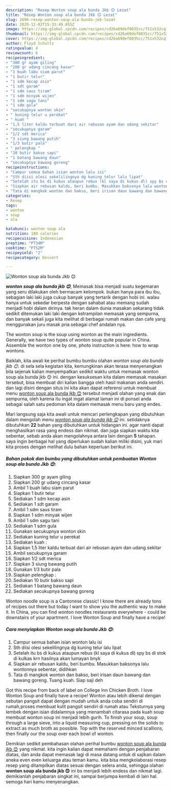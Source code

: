 ```yaml
---
description: "Resep Wonton soup ala bunda Jkb 😊 Lezat"
title: "Resep Wonton soup ala bunda Jkb 😊 Lezat"
slug: 2696-resep-wonton-soup-ala-bunda-jkb-lezat
date: 2020-12-02T15:33:49.655Z
image: https://img-global.cpcdn.com/recipes/cd26a69def8035cc/751x532cq70/wonton-soup-ala-bunda-jkb-😊-foto-resep-utama.jpg
thumbnail: https://img-global.cpcdn.com/recipes/cd26a69def8035cc/751x532cq70/wonton-soup-ala-bunda-jkb-😊-foto-resep-utama.jpg
cover: https://img-global.cpcdn.com/recipes/cd26a69def8035cc/751x532cq70/wonton-soup-ala-bunda-jkb-😊-foto-resep-utama.jpg
author: Floyd Schultz
ratingvalue: 4
reviewcount: 6
recipeingredient:
- "300 gr ayam giling"
- "200 gr udang cincang kasar"
- "1 buah labu siam parut"
- "1 butir telur"
- "1 sdm kecap asin"
- "1 sdt garam"
- "1 sdm saus tiram"
- "1 sdm minyak wijen"
- "1 sdm sagu tani"
- "1 sdm gula"
- "secukupnya wonton skin"
- " kuning telur u perekat"
- " kuah "
- "1,5 liter kaldu terbuat dari air rebusan ayam dan udang sekitar"
- "secukupnya garam"
- "1/2 sdt merica"
- "3 siung bawang putih"
- "1/3 butir pala"
- " pelengkap "
- "10 butir bakso sapi"
- "1 batang bawang daun"
- "secukupnya bawang goreng"
recipeinstructions:
- "Campur semua bahan isian wonton lalu isi"
- "Sth diisi olesi sekelilingnya dg kuning telur lalu lipat"
- "Setelah itu bs di kukus ataupun rebus (kl saya di kukus dl) spy bs di stok di kulkas krn hasilnya akan lumayan bnyk"
- "Siapkan air rebusan kaldu, beri bumbu. Masukkan baksonya lalu wontonnya sebentar, didihkan"
- "Tata di mangkok wonton dan bakso, beri irisan daun bawang dan bawang goreng. Tuang kuah. Siap saji deh"
categories:
- Resep
tags:
- wonton
- soup
- ala

katakunci: wonton soup ala 
nutrition: 180 calories
recipecuisine: Indonesian
preptime: "PT34M"
cooktime: "PT52M"
recipeyield: "2"
recipecategory: Dessert

---
```



![Wonton soup ala bunda Jkb 😊](https://img-global.cpcdn.com/recipes/cd26a69def8035cc/751x532cq70/wonton-soup-ala-bunda-jkb-😊-foto-resep-utama.jpg)

<b><i>wonton soup ala bunda jkb 😊</i></b>, Memasak bisa menjadi suatu kegemaran yang seru dilakukan oleh bermacam kelompok. bukan hanya para ibu ibu, sebagian laki laki juga cukup banyak yang tertarik dengan hobi ini. walau hanya untuk sekedar berpesta dengan sahabat atau memang sudah menjadi hobi dalam dirinya. tak heran dalam dunia masakan sekarang tidak sedikit ditemukan laki laki dengan ketrampilan memasak yang sempurna, dan banyak sekali juga kita melihat di berbagai rumah makan dan cafe yang menggunakan juru masak pria sebagai chef andalan nya.

The wonton soup is the soup using wonton as the main ingredients. Generally, we have two types of wonton soup quite popular in China. Assemble the wonton one by one, photo instruction is here: how to wrap wontons.

Baiklah, kita awali ke perihal bumbu bumbu olahan <i>wonton soup ala bunda jkb 😊</i>. di sela sela kegiatan kita, kemungkinan akan terasa menyenangkan bila sejenak kalian menyempatkan sedikit waktu untuk memasak wonton soup ala bunda jkb 😊 ini. dengan kesuksesan kita dalam memasak masakan tersebut, bisa membuat diri kalian bangga oleh hasil makanan anda sendiri. dan lagi disini dengan situs ini kita akan dapat referensi untuk membuat menu <u>wonton soup ala bunda jkb 😊</u> tersebut menjadi olahan yang enak dan sempurna, oleh karena itu ingat ingat alamat laman ini di ponsel anda sebagai salah satu pedoman kita dalam memasak menu baru yang endes.


Mari langsung saja kita awali untuk mencari perlengkapan yang dibutuhkan dalam mengolah menu <u><i>wonton soup ala bunda jkb 😊</i></u> ini. setidaknya dibutuhkan <b>22</b> bahan yang dibutuhkan untuk hidangan ini. agar nanti dapat menghasilkan rasa yang endess dan nikmat. dan juga siapkan waktu kita sebentar, sebab anda akan mengolahnya antara lain dengan <b>5</b> tahapan. saya ingin berbagai hal yang diperlukan sudah kalian miliki disini, yuk mari kita proses dengan melihat dulu bahan keperluan berikut ini.

<!--inarticleads1-->

##### Bahan pokok dan bumbu yang dibutuhkan untuk pembuatan Wonton soup ala bunda Jkb 😊:

1. Siapkan 300 gr ayam giling
1. Siapkan 200 gr udang cincang kasar
1. Ambil 1 buah labu siam parut
1. Siapkan 1 butir telur
1. Sediakan 1 sdm kecap asin
1. Sediakan 1 sdt garam
1. Ambil 1 sdm saus tiram
1. Siapkan 1 sdm minyak wijen
1. Ambil 1 sdm sagu tani
1. Sediakan 1 sdm gula
1. Gunakan secukupnya wonton skin
1. Sediakan  kuning telur u perekat
1. Sediakan  kuah :
1. Siapkan 1,5 liter kaldu terbuat dari air rebusan ayam dan udang sekitar
1. Ambil secukupnya garam
1. Siapkan 1/2 sdt merica
1. Siapkan 3 siung bawang putih
1. Gunakan 1/3 butir pala
1. Siapkan  pelengkap :
1. Sediakan 10 butir bakso sapi
1. Sediakan 1 batang bawang daun
1. Sediakan secukupnya bawang goreng


Wonton noodle soup is a Cantonese classic! I know there are already tons of recipes out there but today I want to show you the authentic way to make it. In China, you can find wonton noodles restaurants everywhere - could be downstairs of your apartment. I love Wonton Soup and finally have a recipe! 

<!--inarticleads2-->

##### Cara menyiapkan Wonton soup ala bunda Jkb 😊:

1. Campur semua bahan isian wonton lalu isi
1. Sth diisi olesi sekelilingnya dg kuning telur lalu lipat
1. Setelah itu bs di kukus ataupun rebus (kl saya di kukus dl) spy bs di stok di kulkas krn hasilnya akan lumayan bnyk
1. Siapkan air rebusan kaldu, beri bumbu. Masukkan baksonya lalu wontonnya sebentar, didihkan
1. Tata di mangkok wonton dan bakso, beri irisan daun bawang dan bawang goreng. Tuang kuah. Siap saji deh


Got this recipe from back of label on College Inn Chicken Broth. I love Wonton Soup and finally have a recipe! Wonton atau lebih dikenal dengan sebutan pangsit dapat dengan mudah untuk anda coba sendiri di rumah,proses membuat kulit pangsit sendiri di rumah atau Teksturnya yang lembek dengan isian didalamnya yang menambah citarasa pada kuah soup membuat wonton soup ini menjadi lebih gurih. To finish your soup, soup through a large sieve, into a liquid measuring cup, pressing on the solids to extract as much broth as possible. Top with the reserved minced scallions, then finally our the soup over each bowl of wonton. 

Demikian sedikit pembahasan olahan perihal bumbu <u>wonton soup ala bunda jkb 😊</u> yang nikmat. kita ingin kalian dapat memahami dengan penjabaran diatas, dan anda dapat memasak lagi di masa datang untuk di sajikan dalam aneka even even keluarga atau teman kamu. kita bisa mengkolaborasi resep resep yang ditampilkan diatas sesuai dengan selera anda, sehingga olahan <b>wonton soup ala bunda jkb 😊</b> ini bs menjadi lebih endess dan nikmat lagi. demikianlah penjabaran singkat ini, sampai berjumpa kembali di lain hal. semoga hari kamu menyenangkan.
